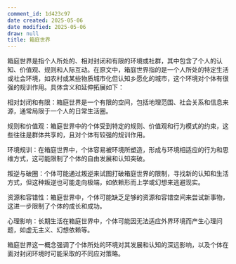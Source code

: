 ```yaml
---
comment_id: 1d423c97
date created: 2025-05-06
date modified: 2025-05-06
draw: null
title: 箱庭世界
---
```

箱庭世界是指个人所处的、相对封闭和有限的环境或社群，其中包含了个人的认知、价值观、规则和人际互动。在原文中，箱庭世界指的是一个人所处的特定生活或社会环境，如农村或某些物质城市化但认知乡愿化的城市，这个环境对个体有很强的规训作用。具体含义和延伸拓展如下：

  

相对封闭和有限：箱庭世界是一个有限的空间，包括地理范围、社会关系和信息来源，通常局限于一个人的日常生活圈。

规则和价值观：箱庭世界中的个体受到特定的规则、价值观和行为模式的约束，这些往往是群体共享的，且对个体有较强的规训作用。

环境规训：在箱庭世界中，个体容易被环境所塑造，形成与环境相适应的行为和思维方式，这可能限制了个体的自由发展和认知突破。

叛逆与破圈：个体可能通过叛逆来试图打破箱庭世界的限制，寻找新的认知和生活方式，但这种叛逆也可能走向极端，如依赖形而上学或幻想来逃避现实。

资源和容错性：箱庭世界中，个体可能缺乏足够的资源和容错空间来尝试新事物，这进一步限制了个体的成长和成功。

心理影响：长期生活在箱庭世界中，个体可能因无法适应外界环境而产生心理问题，如虚无主义、幻想依赖等。

箱庭世界这一概念强调了个体所处的环境对其发展和认知的深远影响，以及个体在面对封闭环境时可能采取的不同应对策略。
